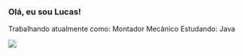 ### Olá, eu sou Lucas!

 Trabalhando atualmente como: Montador Mecânico
 Estudando: Java

 <a href="https://www.linkedin.com/in/lkaminskii/" target="_blank"><img src="https://img.shields.io/badge/-LinkedIn-%230077B5?style=for-the-badge&logo=linkedin&logoColor=white" target="_blank"></a> 
